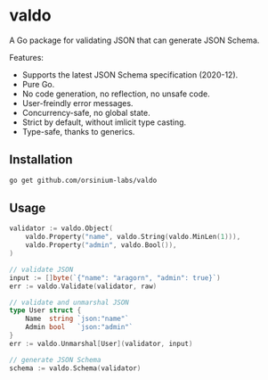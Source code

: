 # valdo

A Go package for validating JSON that can generate JSON Schema.

Features:

* Supports the latest JSON Schema specification (2020-12).
* Pure Go.
* No code generation, no reflection, no unsafe code.
* User-freindly error messages.
* Concurrency-safe, no global state.
* Strict by default, without imlicit type casting.
* Type-safe, thanks to generics.

## Installation

```bash
go get github.com/orsinium-labs/valdo
```

## Usage

```go
validator := valdo.Object(
    valdo.Property("name", valdo.String(valdo.MinLen(1))),
    valdo.Property("admin", valdo.Bool()),
)

// validate JSON
input := []byte(`{"name": "aragorn", "admin": true}`)
err := valdo.Validate(validator, raw)

// validate and unmarshal JSON
type User struct {
    Name  string `json:"name"`
    Admin bool   `json:"admin"`
}
err := valdo.Unmarshal[User](validator, input)

// generate JSON Schema
schema := valdo.Schema(validator)
```
